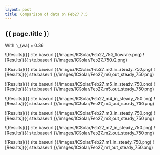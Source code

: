 ```yaml
---
layout: post
title: Comparison of data on Feb27 7.5
---
```

{{ page.title }}
-----------------
With h_{wa} = 0.36

![Results]({{ site.baseurl }}/images/ICSolar/Feb27_750_flowrate.png) ![Results]({{ site.baseurl }}/images/ICSolar/Feb27_750_Q.png)

![Results]({{ site.baseurl }}/images/ICSolar/Feb27_m6_in_steady_750.png) ![Results]({{ site.baseurl }}/images/ICSolar/Feb27_m6_out_steady_750.png)

![Results]({{ site.baseurl }}/images/ICSolar/Feb27_m5_in_steady_750.png) ![Results]({{ site.baseurl }}/images/ICSolar/Feb27_m5_out_steady_750.png)

![Results]({{ site.baseurl }}/images/ICSolar/Feb27_m4_in_steady_750.png) ![Results]({{ site.baseurl }}/images/ICSolar/Feb27_m4_out_steady_750.png)

![Results]({{ site.baseurl }}/images/ICSolar/Feb27_m3_in_steady_750.png) ![Results]({{ site.baseurl }}/images/ICSolar/Feb27_m3_out_steady_750.png)

![Results]({{ site.baseurl }}/images/ICSolar/Feb27_m2_in_steady_750.png) ![Results]({{ site.baseurl }}/images/ICSolar/Feb27_m2_out_steady_750.png)

![Results]({{ site.baseurl }}/images/ICSolar/Feb27_m1_in_steady_750.png) ![Results]({{ site.baseurl }}/images/ICSolar/Feb27_m1_out_steady_750.png)

